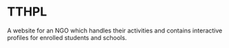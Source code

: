 # TTHPL
A website for an NGO which handles their activities and contains interactive profiles for enrolled students and schools.
